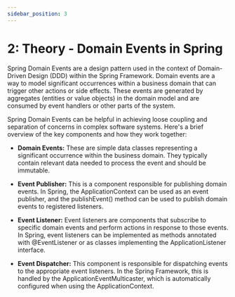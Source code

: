 ```yaml
---
sidebar_position: 3
---
```


# 2: Theory - Domain Events in Spring

Spring Domain Events are a design pattern used in the context of Domain-Driven Design (DDD) within the Spring Framework.
Domain events are a way to model significant occurrences within a business domain that can trigger other actions or side
effects. These events are generated by aggregates (entities or value objects) in the domain model and are consumed by
event handlers or other parts of the system.

Spring Domain Events can be helpful in achieving loose coupling and separation of concerns in complex software systems.
Here's a brief overview of the key components and how they work together:

- **Domain Events:** These are simple data classes representing a significant occurrence within the business domain. They
typically contain relevant data needed to process the event and should be immutable.

- **Event Publisher:** This is a component responsible for publishing domain events. In Spring, the ApplicationContext can be
used as an event publisher, and the publishEvent() method can be used to publish domain events to registered listeners.

- **Event Listener:** Event listeners are components that subscribe to specific domain events and perform actions in response
to those events. In Spring, event listeners can be implemented as methods annotated with @EventListener or as classes
implementing the ApplicationListener interface.

- **Event Dispatcher:** This component is responsible for dispatching events to the appropriate event listeners. In the Spring
Framework, this is handled by the ApplicationEventMulticaster, which is automatically configured when using the
ApplicationContext.

